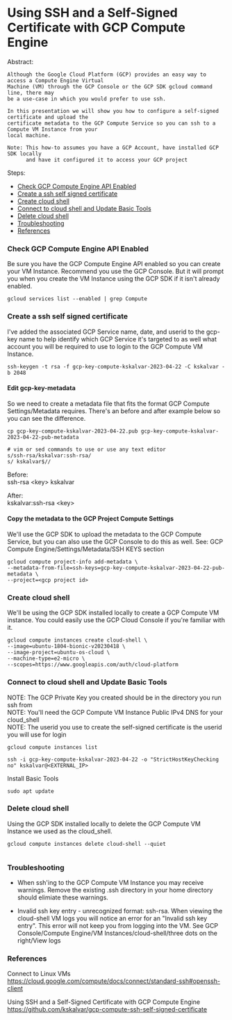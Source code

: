 Using SSH and a Self-Signed Certificate with GCP Compute Engine  
=======================================================
Abstract:
```
Although the Google Cloud Platform (GCP) provides an easy way to access a Compute Engine Virtual
Machine (VM) through the GCP Console or the GCP SDK gcloud command line, there may
be a use-case in which you would prefer to use ssh.

In this presentation we will show you how to configure a self-signed certificate and upload the
certificate metadata to the GCP Compute Service so you can ssh to a Compute VM Instance from your
local machine.
```
```
Note: This how-to assumes you have a GCP Account, have installed GCP SDK locally
      and have it configured it to access your GCP project
```
Steps:  
* [Check GCP Compute Engine API Enabled](#Check-GCP-Compute-Engine-API-Enabled)
* [Create a ssh self signed certificate](#Create-a-ssh-self-signed-certificate)
* [Create cloud shell](#Create-cloud-shell)
* [Connect to cloud shell and Update Basic Tools](#Connect-to-cloud-shell-and-Update-Basic-Tools)
* [Delete cloud shell](#Delete-cloud-shell)
* [Troubleshooting](#Troubleshooting)
* [References](#References)

### Check GCP Compute Engine API Enabled

Be sure you have the GCP Compute Engine API enabled so you can create your VM Instance.
Recommend you use the GCP Console.  But it will prompt you when you create the VM Instance using
the GCP SDK if it isn't already enabled.

```
gcloud services list --enabled | grep Compute

```

### Create a ssh self signed certificate

I've added the associated GCP Service name, date, and userid to the gcp-key name to help identify
which GCP Service it's targeted to as well what account you will be required to use to login to the
GCP Compute VM Instance.

```
ssh-keygen -t rsa -f gcp-key-compute-kskalvar-2023-04-22 -C kskalvar -b 2048

```

#### Edit gcp-key-metadata

So we need to create a metadata file that fits the format GCP Compute Settings/Metadata requires.
There's an before and after example below so you can see the difference.

```
cp gcp-key-compute-kskalvar-2023-04-22.pub gcp-key-compute-kskalvar-2023-04-22-pub-metadata

# vim or sed commands to use or use any text editor
s/ssh-rsa/kskalvar:ssh-rsa/
s/ kskalvar$//

```
Before:  
ssh-rsa \<key\> kskalvar

After:  
kskalvar:ssh-rsa \<key\>

#### Copy the metadata to the GCP Project Compute Settings 

We'll use the GCP SDK to upload the metadata to the GCP Compute Service, but you can also use
the GCP Console to do this as well. See: GCP Compute Engine/Settings/Metadata/SSH KEYS section

```
gcloud compute project-info add-metadata \
--metadata-from-file=ssh-keys=gcp-key-compute-kskalvar-2023-04-22-pub-metadata \
--project=<gcp project id>

```
### Create cloud shell

We'll be using the GCP SDK installed locally to create a GCP Compute VM instance.  You could
easily use the GCP Cloud Console if you're familiar with it.

```
gcloud compute instances create cloud-shell \
--image=ubuntu-1804-bionic-v20230418 \
--image-project=ubuntu-os-cloud \
--machine-type=e2-micro \
--scopes=https://www.googleapis.com/auth/cloud-platform

```
### Connect to cloud shell and Update Basic Tools

NOTE: The GCP Private Key you created should be in the directory you run ssh from  
NOTE: You'll need the GCP Compute VM Instance Public IPv4 DNS for your cloud_shell  
NOTE: The userid you use to create the self-signed certificate is the userid you will use for login

```
gcloud compute instances list

```
```
ssh -i gcp-key-compute-kskalvar-2023-04-22 -o "StrictHostKeyChecking no" kskalvar@<EXTERNAL_IP>

```
Install Basic Tools
```
sudo apt update

```
### Delete cloud shell

Using the GCP SDK installed locally to delete the GCP Compute VM Instance we used as the cloud_shell.
```
gcloud compute instances delete cloud-shell --quiet
 
```
### Troubleshooting

* When ssh'ing to the GCP Compute VM Instance you may receive warnings.  Remove the
existing .ssh directory in your home directory should elimiate these warnings.

* Invalid ssh key entry - unrecognized format: ssh-rsa.  When viewing the cloud-shell VM logs you
will notice an error for an "Invalid ssh key entry".  This error will not keep you from logging into
the VM. See GCP Console/Compute Engine/VM Instances/cloud-shell/three dots on the right/View logs

### References

Connect to Linux VMs  
https://cloud.google.com/compute/docs/connect/standard-ssh#openssh-client

Using SSH and a Self-Signed Certificate with GCP Compute Engine  
https://github.com/kskalvar/gcp-compute-ssh-self-signed-certificate


